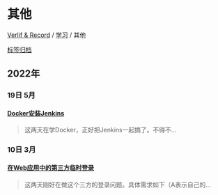 # 其他

[Verlif & Record](../index.md) / [学习](学习.md) / 其他

[标签归档](../tags.md)

## __2022年__

### 19日 __5月__

#### [Docker安装Jenkins](../docs/学习/其他/Docker安装Jenkins.md)

> 这两天在学Docker，正好把Jenkins一起搞了。不得不...

### 10日 __3月__

#### [在Web应用中的第三方临时登录](../docs/学习/其他/临时三方登录.md)

> 这两天刚好在做这个三方的登录问题。具体需求如下（A表示自己的...

